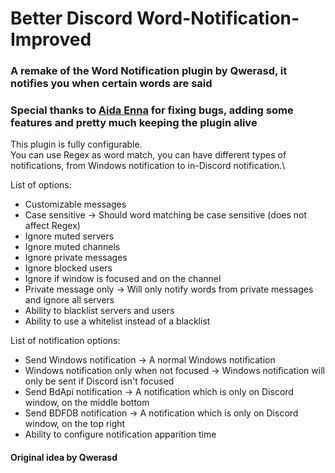 # Better Discord Word-Notification-Improved
### A remake of the Word Notification plugin by Qwerasd, it notifies you when certain words are said
### Special thanks to [Aida Enna](https://github.com/Aida-Enna) for fixing bugs, adding some features and pretty much keeping the plugin alive

This plugin is fully configurable.\
You can use Regex as word match, you can have different types of notifications, from Windows notification to in-Discord notification.\

List of options:
- Customizable messages
- Case sensitive -> Should word matching be case sensitive (does not affect Regex)
- Ignore muted servers
- Ignore muted channels
- Ignore private messages
- Ignore blocked users
- Ignore if window is focused and on the channel
- Private message only -> Will only notify words from private messages and ignore all servers
- Ability to blacklist servers and users
- Ability to use a whitelist instead of a blacklist

List of notification options:
- Send Windows notification -> A normal Windows notification
- Windows notification only when not focused -> Windows notification will only be sent if Discord isn't focused
- Send BdApi notification -> A notification which is only on Discord window, on the middle bottom
- Send BDFDB notification -> A notification which is only on Discord window, on the top right
- Ability to configure notification apparition time

#### Original idea by Qwerasd
